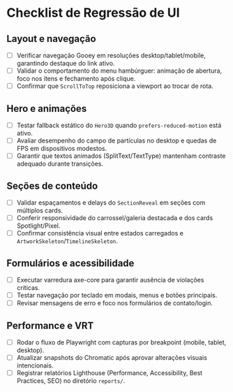 # Checklist de Regressão de UI

## Layout e navegação
- [ ] Verificar navegação Gooey em resoluções desktop/tablet/mobile, garantindo destaque do link ativo.
- [ ] Validar o comportamento do menu hambúrguer: animação de abertura, foco nos itens e fechamento após clique.
- [ ] Confirmar que `ScrollToTop` reposiciona a viewport ao trocar de rota.

## Hero e animações
- [ ] Testar fallback estático do `Hero3D` quando `prefers-reduced-motion` está ativo.
- [ ] Avaliar desempenho do campo de partículas no desktop e quedas de FPS em dispositivos modestos.
- [ ] Garantir que textos animados (SplitText/TextType) mantenham contraste adequado durante transições.

## Seções de conteúdo
- [ ] Validar espaçamentos e delays do `SectionReveal` em seções com múltiplos cards.
- [ ] Conferir responsividade do carrossel/galeria destacada e dos cards Spotlight/Pixel.
- [ ] Confirmar consistência visual entre estados carregados e `ArtworkSkeleton`/`TimelineSkeleton`.

## Formulários e acessibilidade
- [ ] Executar varredura axe-core para garantir ausência de violações críticas.
- [ ] Testar navegação por teclado em modais, menus e botões principais.
- [ ] Revisar mensagens de erro e foco nos formulários de contato/login.

## Performance e VRT
- [ ] Rodar o fluxo de Playwright com capturas por breakpoint (mobile, tablet, desktop).
- [ ] Atualizar snapshots do Chromatic após aprovar alterações visuais intencionais.
- [ ] Registrar relatórios Lighthouse (Performance, Accessibility, Best Practices, SEO) no diretório `reports/`.
